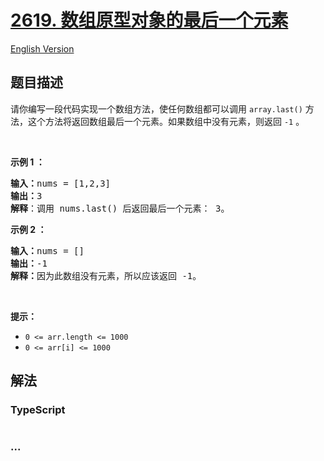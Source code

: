 # [2619. 数组原型对象的最后一个元素](https://leetcode.cn/problems/array-prototype-last)

[English Version](/solution/2600-2699/2619.Array%20Prototype%20Last/README_EN.md)

## 题目描述

<!-- 这里写题目描述 -->

<p>请你编写一段代码实现一个数组方法，使任何数组都可以调用 <code>array.last()</code> 方法，这个方法将返回数组最后一个元素。如果数组中没有元素，则返回&nbsp;<code>-1</code>&nbsp;。</p>

<p>&nbsp;</p>

<p><strong>示例 1 ：</strong></p>

<pre>
<b>输入：</b>nums = [1,2,3]
<b>输出：</b>3
<b>解释</b>：调用 nums.last() 后返回最后一个元素： 3。
</pre>

<p><strong>示例 2 ：</strong></p>

<pre>
<b>输入：</b>nums = []
<b>输出：</b>-1
<strong>解释：</strong>因为此数组没有元素，所以应该返回 -1。
</pre>

<p>&nbsp;</p>

<p><b>提示：</b></p>

<ul>
	<li><code>0 &lt;= arr.length &lt;= 1000</code></li>
	<li><code>0 &lt;= arr[i] &lt;= 1000</code></li>
</ul>

## 解法

<!-- 这里可写通用的实现逻辑 -->

<!-- tabs:start -->

### **TypeScript**

<!-- 这里可写当前语言的特殊实现逻辑 -->

```ts

```

### **...**

```

```

<!-- tabs:end -->
